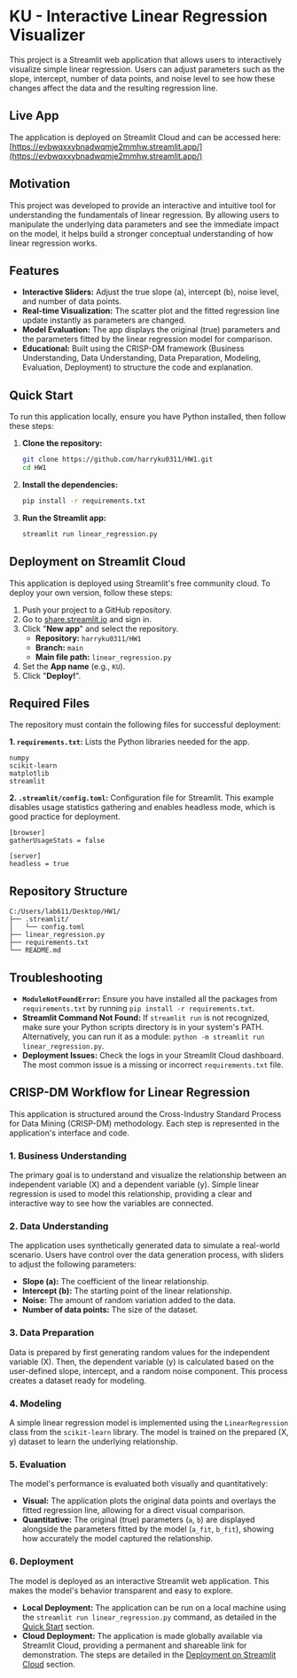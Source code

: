 # KU - Interactive Linear Regression Visualizer

This project is a Streamlit web application that allows users to interactively visualize simple linear regression. Users can adjust parameters such as the slope, intercept, number of data points, and noise level to see how these changes affect the data and the resulting regression line.

## Live App

The application is deployed on Streamlit Cloud and can be accessed here: [https://evbwqxxybnadwqmje2mmhw.streamlit.app/](https://evbwqxxybnadwqmje2mmhw.streamlit.app/)

## Motivation

This project was developed to provide an interactive and intuitive tool for understanding the fundamentals of linear regression. By allowing users to manipulate the underlying data parameters and see the immediate impact on the model, it helps build a stronger conceptual understanding of how linear regression works.

## Features

*   **Interactive Sliders:** Adjust the true slope (a), intercept (b), noise level, and number of data points.
*   **Real-time Visualization:** The scatter plot and the fitted regression line update instantly as parameters are changed.
*   **Model Evaluation:** The app displays the original (true) parameters and the parameters fitted by the linear regression model for comparison.
*   **Educational:** Built using the CRISP-DM framework (Business Understanding, Data Understanding, Data Preparation, Modeling, Evaluation, Deployment) to structure the code and explanation.

## Quick Start

To run this application locally, ensure you have Python installed, then follow these steps:

1.  **Clone the repository:**
    ```bash
    git clone https://github.com/harryku0311/HW1.git
    cd HW1
    ```

2.  **Install the dependencies:**
    ```bash
    pip install -r requirements.txt
    ```

3.  **Run the Streamlit app:**
    ```bash
    streamlit run linear_regression.py
    ```

## Deployment on Streamlit Cloud

This application is deployed using Streamlit's free community cloud. To deploy your own version, follow these steps:

1.  Push your project to a GitHub repository.
2.  Go to [share.streamlit.io](https://share.streamlit.io/) and sign in.
3.  Click "**New app**" and select the repository.
    *   **Repository:** `harryku0311/HW1`
    *   **Branch:** `main`
    *   **Main file path:** `linear_regression.py`
4.  Set the **App name** (e.g., `KU`).
5.  Click "**Deploy!**".

## Required Files

The repository must contain the following files for successful deployment:

**1. `requirements.txt`:** Lists the Python libraries needed for the app.
```
numpy
scikit-learn
matplotlib
streamlit
```

**2. `.streamlit/config.toml`:** Configuration file for Streamlit. This example disables usage statistics gathering and enables headless mode, which is good practice for deployment.
```
[browser]
gatherUsageStats = false

[server]
headless = true
```

## Repository Structure
```
C:/Users/lab611/Desktop/HW1/
├── .streamlit/
│   └── config.toml
├── linear_regression.py
├── requirements.txt
└── README.md
```

## Troubleshooting

*   **`ModuleNotFoundError`:** Ensure you have installed all the packages from `requirements.txt` by running `pip install -r requirements.txt`.
*   **Streamlit Command Not Found:** If `streamlit run` is not recognized, make sure your Python scripts directory is in your system's PATH. Alternatively, you can run it as a module: `python -m streamlit run linear_regression.py`.
*   **Deployment Issues:** Check the logs in your Streamlit Cloud dashboard. The most common issue is a missing or incorrect `requirements.txt` file.

## CRISP-DM Workflow for Linear Regression

This application is structured around the Cross-Industry Standard Process for Data Mining (CRISP-DM) methodology. Each step is represented in the application's interface and code.

### 1. Business Understanding
The primary goal is to understand and visualize the relationship between an independent variable (X) and a dependent variable (y). Simple linear regression is used to model this relationship, providing a clear and interactive way to see how the variables are connected.

### 2. Data Understanding
The application uses synthetically generated data to simulate a real-world scenario. Users have control over the data generation process, with sliders to adjust the following parameters:
*   **Slope (a):** The coefficient of the linear relationship.
*   **Intercept (b):** The starting point of the linear relationship.
*   **Noise:** The amount of random variation added to the data.
*   **Number of data points:** The size of the dataset.

### 3. Data Preparation
Data is prepared by first generating random values for the independent variable (X). Then, the dependent variable (y) is calculated based on the user-defined slope, intercept, and a random noise component. This process creates a dataset ready for modeling.

### 4. Modeling
A simple linear regression model is implemented using the `LinearRegression` class from the `scikit-learn` library. The model is trained on the prepared (X, y) dataset to learn the underlying relationship.

### 5. Evaluation
The model's performance is evaluated both visually and quantitatively:
*   **Visual:** The application plots the original data points and overlays the fitted regression line, allowing for a direct visual comparison.
*   **Quantitative:** The original (true) parameters (`a`, `b`) are displayed alongside the parameters fitted by the model (`a_fit`, `b_fit`), showing how accurately the model captured the relationship.

### 6. Deployment
The model is deployed as an interactive Streamlit web application. This makes the model's behavior transparent and easy to explore.
*   **Local Deployment:** The application can be run on a local machine using the `streamlit run linear_regression.py` command, as detailed in the [Quick Start](#quick-start) section.
*   **Cloud Deployment:** The application is made globally available via Streamlit Cloud, providing a permanent and shareable link for demonstration. The steps are detailed in the [Deployment on Streamlit Cloud](#deployment-on-streamlit-cloud) section.
